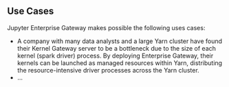 ## Use Cases

Jupyter Enterprise Gateway makes possible the following uses cases:

* A company with many data analysts and a large Yarn cluster have found their Kernel Gateway server 
to be a bottleneck  due to the size of each kernel (spark driver) process.  By deploying Enterprise Gateway, 
their kernels can be launched as managed resources within Yarn, distributing the resource-intensive 
driver processes across the Yarn cluster.
* ...
